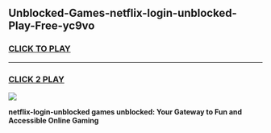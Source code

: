 
## Unblocked-Games-netflix-login-unblocked-Play-Free-yc9vo
<h3>
<a href="https://premium76.site?title=netflix-login-unblocked&ref=21A">CLICK TO PLAY</a></h3>
<hr>

<h3>
<a href="https://premium76.site?title=netflix-login-unblocked&ref=21A">CLICK 2 PLAY</a>
  
</h3>

<a href="https://premium76.site?title=netflix-login-unblocked&ref=21A"><img src="https://clearcache.store/games.png"></a>


**netflix-login-unblocked games unblocked: Your Gateway to Fun and Accessible Online Gaming**
